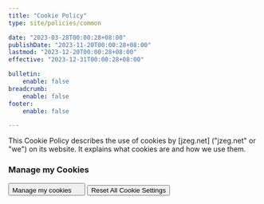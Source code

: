 ```yaml
---
title: "Cookie Policy"
type: site/policies/common

date: "2023-03-28T00:00:28+08:00"
publishDate: "2023-11-20T00:00:28+08:00"
lastmod: "2023-12-20T00:00:28+08:00"
effective: "2023-12-31T00:00:28+08:00"

bulletin:
    enable: false
breadcrumb:
    enable: false
footer:
    enable: false

---
```


<div class="container row row-gap-5">
    <div class="col-md-6">
        <p>This Cookie Policy describes the use of cookies by [jzeg.net] ("jzeg.net" or "we") on its website. It explains what cookies are and how we use them.</p>
    </div>
    <div class="col-md-4 offset-md-1">
        <h3>Manage my Cookies</h3>
        <div class="d-flex flex-column row-gap-4">
            <button class="btn btn-outline-secondary" type="button" onclick="CookieConsent.showPreferences();">Manage my cookies <svg class="bi" width="16" height="16"><use href="#bi-cookie"></use></svg></button>
            <button class="btn btn-outline-secondary" type="button" id="ResetCookieConsent">Reset All Cookie Settings</button>
        </div>
    </div>
</div>